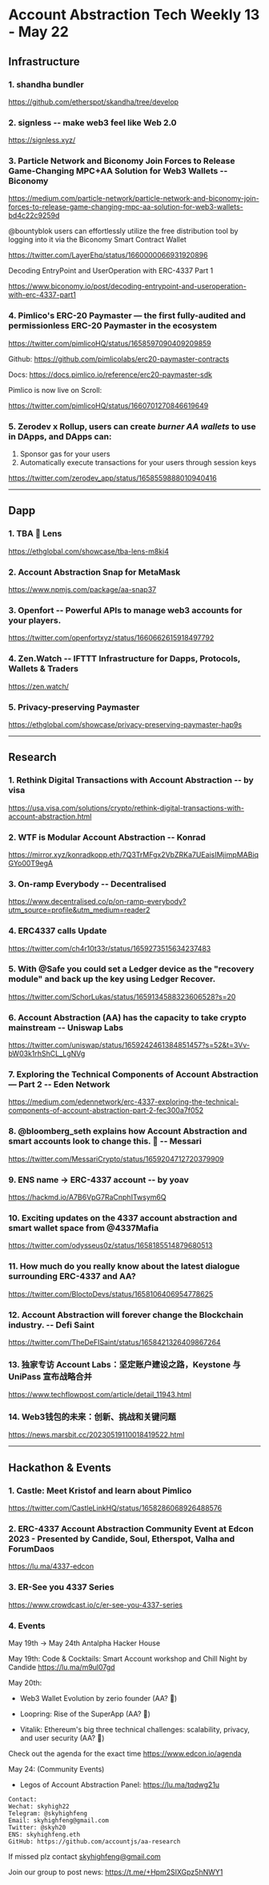 # Account Abstraction Tech Weekly 13 - May 22


## Infrastructure

### 1. shandha bundler

https://github.com/etherspot/skandha/tree/develop

### 2. signless -- make web3 feel like Web 2.0

https://signless.xyz/

### 3. Particle Network and Biconomy Join Forces to Release Game-Changing MPC+AA Solution for Web3 Wallets -- Biconomy

https://medium.com/particle-network/particle-network-and-biconomy-join-forces-to-release-game-changing-mpc-aa-solution-for-web3-wallets-bd4c22c9259d

@bountyblok users can effortlessly utilize the free distribution tool by logging into it via the Biconomy Smart Contract Wallet

https://twitter.com/LayerEhq/status/1660000066931920896

Decoding EntryPoint and UserOperation with ERC-4337 Part 1

https://www.biconomy.io/post/decoding-entrypoint-and-useroperation-with-erc-4337-part1

### 4. Pimlico's ERC-20 Paymaster — the first fully-audited and permissionless ERC-20 Paymaster in the ecosystem

https://twitter.com/pimlicoHQ/status/1658597090409209859

Github:
https://github.com/pimlicolabs/erc20-paymaster-contracts

Docs:
https://docs.pimlico.io/reference/erc20-paymaster-sdk

Pimlico is now live on Scroll:

https://twitter.com/pimlicoHQ/status/1660701270846619649

### 5. Zerodev x Rollup, users can create *burner AA wallets* to use in DApps, and DApps can:

1. Sponsor gas for your users
2. Automatically execute transactions for your users through session keys

https://twitter.com/zerodev_app/status/1658559888010940416

---

## Dapp

### 1. TBA 🤝 Lens

https://ethglobal.com/showcase/tba-lens-m8ki4

### 2. Account Abstraction Snap for MetaMask

https://www.npmjs.com/package/aa-snap37

### 3. Openfort -- Powerful APIs to manage web3 accounts for your players.

https://twitter.com/openfortxyz/status/1660662615918497792

### 4. Zen.Watch -- IFTTT Infrastructure for Dapps, Protocols, Wallets & Traders

https://zen.watch/

### 5. Privacy-preserving Paymaster

https://ethglobal.com/showcase/privacy-preserving-paymaster-hap9s



---
## Research

### 1. Rethink Digital Transactions with Account Abstraction -- by visa

https://usa.visa.com/solutions/crypto/rethink-digital-transactions-with-account-abstraction.html

### 2. WTF is Modular Account Abstraction -- Konrad

https://mirror.xyz/konradkopp.eth/7Q3TrMFgx2VbZRKa7UEaisIMjimpMABiqGYo00T9egA

### 3. On-ramp Everybody -- Decentralised

https://www.decentralised.co/p/on-ramp-everybody?utm_source=profile&utm_medium=reader2

### 4. ERC4337 calls Update

https://twitter.com/ch4r10t33r/status/1659273515634237483

### 5. With @Safe you could set a Ledger device as the "recovery module" and back up the key using Ledger Recover.

https://twitter.com/SchorLukas/status/1659134588323606528?s=20

### 6. Account Abstraction (AA) has the capacity to take crypto mainstream  -- Uniswap Labs

https://twitter.com/uniswap/status/1659242461384851457?s=52&t=3Vv-bW03k1rhShCL_LgNVg

### 7. Exploring the Technical Components of Account Abstraction — Part 2 -- Eden Network

https://medium.com/edennetwork/erc-4337-exploring-the-technical-components-of-account-abstraction-part-2-fec300a7f052

### 8. @bloomberg_seth explains how Account Abstraction and smart accounts look to change this. 🧵 -- Messari

https://twitter.com/MessariCrypto/status/1659204712720379909

### 9. ENS name -> ERC-4337 account -- by yoav

https://hackmd.io/A7B6VpG7RaCnphITwsym6Q

### 10. Exciting updates on the 4337 account abstraction and smart wallet space from @4337Mafia

https://twitter.com/odysseus0z/status/1658185514879680513

### 11. How much do you really know about the latest dialogue surrounding ERC-4337 and AA?

https://twitter.com/BloctoDevs/status/1658106406954778625

### 12. Account Abstraction will forever change the Blockchain industry. -- Defi Saint

https://twitter.com/TheDeFISaint/status/1658421326409867264
### 13. 独家专访 Account Labs：坚定账户建设之路，Keystone 与 UniPass 宣布战略合并

https://www.techflowpost.com/article/detail_11943.html

### 14. Web3钱包的未来：创新、挑战和关键问题

https://news.marsbit.cc/20230519110018419522.html


---
## Hackathon & Events

### 1. Castle: Meet Kristof and learn about Pimlico

https://twitter.com/CastleLinkHQ/status/1658286068926488576

### 2. ERC-4337 Account Abstraction Community Event at Edcon 2023 - Presented by Candide, Soul, Etherspot, Valha and ForumDaos

https://lu.ma/4337-edcon

### 3. ER-See you 4337 Series

https://www.crowdcast.io/c/er-see-you-4337-series

### 4. Events

May 19th -> May 24th Antalpha Hacker House

May 19th: Code & Cocktails: Smart Account workshop and Chill Night by Candide https://lu.ma/m9ul07gd

May 20th: 
- Web3 Wallet Evolution by zerio founder (AA? 🤔)

- Loopring: Rise of the SuperApp (AA? 🤔)

- Vitalik: Ethereum's big three technical challenges: scalability, privacy, and user security (AA? 🤔)

Check out the agenda for the exact time https://www.edcon.io/agenda

May 24: (Community Events)
- Legos of Account Abstraction Panel: https://lu.ma/tqdwg21u



```
Contact:
Wechat: skyhigh22
Telegram: @skyhighfeng
Email: skyhighfeng@gmail.com
Twitter: @skyh20
ENS: skyhighfeng.eth
GitHub: https://github.com/accountjs/aa-research
```

If missed plz contact skyhighfeng@gmail.com

Join our group to post news: https://t.me/+Hpm2SIXGpz5hNWY1
